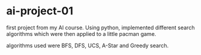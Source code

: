 # ai-project-01

first project from my AI course. Using python, implemented different search algorithms which were then applied to a little pacman game.

algorithms used were BFS, DFS, UCS, A-Star and Greedy search.
